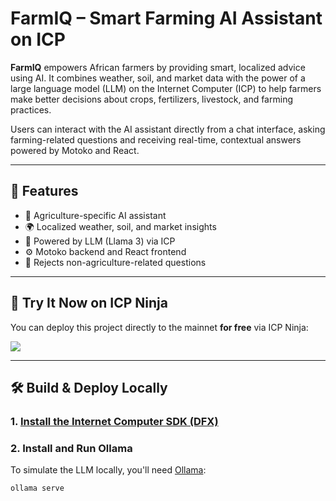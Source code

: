 # FarmIQ – Smart Farming AI Assistant on ICP

**FarmIQ** empowers African farmers by providing smart, localized advice using AI. It combines weather, soil, and market data with the power of a large language model (LLM) on the Internet Computer (ICP) to help farmers make better decisions about crops, fertilizers, livestock, and farming practices.

Users can interact with the AI assistant directly from a chat interface, asking farming-related questions and receiving real-time, contextual answers powered by Motoko and React.

---

## 🚀 Features

- 🌾 Agriculture-specific AI assistant
- 🌍 Localized weather, soil, and market insights
- 🧠 Powered by LLM (Llama 3) via ICP
- ⚙️ Motoko backend and React frontend
- 📵 Rejects non-agriculture-related questions

---

## 🧪 Try It Now on ICP Ninja

You can deploy this project directly to the mainnet **for free** via ICP Ninja:

[![](https://icp.ninja/assets/open.svg)](https://icp.ninja/i?g=https://github.com/dfinity/examples/motoko/llm_chatbot)

---

## 🛠️ Build & Deploy Locally

### 1. [Install the Internet Computer SDK (DFX)](https://internetcomputer.org/docs/current/developer-docs/setup/download)

### 2. Install and Run Ollama

To simulate the LLM locally, you'll need [Ollama](https://ollama.com/):

```bash
ollama serve
